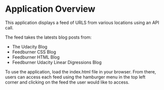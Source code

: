 # Application Overview
This application displays a feed of URLS from various locations using an API call.

The feed takes the latests blog posts from:
- The Udacity Blog
- Feedburner CSS Blog
- Feedburner HTML Blog
- Feedburner Udacity Linear Digressions Blog

To use the application, load the index.html file in your browser. From there, users can access each feed using the hamburger menu in the top left corner and clicking on the feed the user would like to access.



